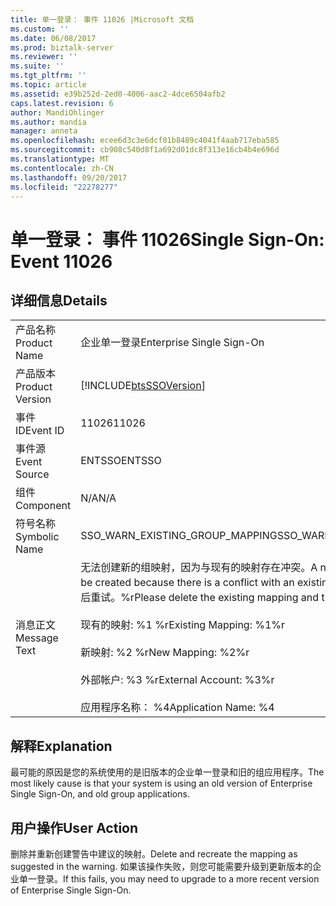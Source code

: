 ```yaml
---
title: 单一登录： 事件 11026 |Microsoft 文档
ms.custom: ''
ms.date: 06/08/2017
ms.prod: biztalk-server
ms.reviewer: ''
ms.suite: ''
ms.tgt_pltfrm: ''
ms.topic: article
ms.assetid: e39b252d-2ed0-4006-aac2-4dce6504afb2
caps.latest.revision: 6
author: MandiOhlinger
ms.author: mandia
manager: anneta
ms.openlocfilehash: ecee6d3c3e6dcf01b8489c4041f4aab717eba585
ms.sourcegitcommit: cb908c540d8f1a692d01dc8f313e16cb4b4e696d
ms.translationtype: MT
ms.contentlocale: zh-CN
ms.lasthandoff: 09/20/2017
ms.locfileid: "22278277"
---
```

# <a name="single-sign-on-event-11026"></a><span data-ttu-id="07f16-102">单一登录： 事件 11026</span><span class="sxs-lookup"><span data-stu-id="07f16-102">Single Sign-On: Event 11026</span></span>
## <a name="details"></a><span data-ttu-id="07f16-103">详细信息</span><span class="sxs-lookup"><span data-stu-id="07f16-103">Details</span></span>  
  
|||  
|-|-|  
|<span data-ttu-id="07f16-104">产品名称</span><span class="sxs-lookup"><span data-stu-id="07f16-104">Product Name</span></span>|<span data-ttu-id="07f16-105">企业单一登录</span><span class="sxs-lookup"><span data-stu-id="07f16-105">Enterprise Single Sign-On</span></span>|  
|<span data-ttu-id="07f16-106">产品版本</span><span class="sxs-lookup"><span data-stu-id="07f16-106">Product Version</span></span>|[!INCLUDE[btsSSOVersion](../includes/btsssoversion-md.md)]|  
|<span data-ttu-id="07f16-107">事件 ID</span><span class="sxs-lookup"><span data-stu-id="07f16-107">Event ID</span></span>|<span data-ttu-id="07f16-108">11026</span><span class="sxs-lookup"><span data-stu-id="07f16-108">11026</span></span>|  
|<span data-ttu-id="07f16-109">事件源</span><span class="sxs-lookup"><span data-stu-id="07f16-109">Event Source</span></span>|<span data-ttu-id="07f16-110">ENTSSO</span><span class="sxs-lookup"><span data-stu-id="07f16-110">ENTSSO</span></span>|  
|<span data-ttu-id="07f16-111">组件</span><span class="sxs-lookup"><span data-stu-id="07f16-111">Component</span></span>|<span data-ttu-id="07f16-112">N/A</span><span class="sxs-lookup"><span data-stu-id="07f16-112">N/A</span></span>|  
|<span data-ttu-id="07f16-113">符号名称</span><span class="sxs-lookup"><span data-stu-id="07f16-113">Symbolic Name</span></span>|<span data-ttu-id="07f16-114">SSO_WARN_EXISTING_GROUP_MAPPING</span><span class="sxs-lookup"><span data-stu-id="07f16-114">SSO_WARN_EXISTING_GROUP_MAPPING</span></span>|  
|<span data-ttu-id="07f16-115">消息正文</span><span class="sxs-lookup"><span data-stu-id="07f16-115">Message Text</span></span>|<span data-ttu-id="07f16-116">无法创建新的组映射，因为与现有的映射存在冲突。</span><span class="sxs-lookup"><span data-stu-id="07f16-116">A new group mapping could not be created because there is a conflict with an existing mapping.</span></span> <span data-ttu-id="07f16-117">请删除现有映射，然后重试。%r</span><span class="sxs-lookup"><span data-stu-id="07f16-117">Please delete the existing mapping and try again.%r</span></span><br /><br /> <span data-ttu-id="07f16-118">现有的映射: %1 %r</span><span class="sxs-lookup"><span data-stu-id="07f16-118">Existing Mapping: %1%r</span></span><br /><br /> <span data-ttu-id="07f16-119">新映射: %2 %r</span><span class="sxs-lookup"><span data-stu-id="07f16-119">New Mapping: %2%r</span></span><br /><br /> <span data-ttu-id="07f16-120">外部帐户: %3 %r</span><span class="sxs-lookup"><span data-stu-id="07f16-120">External Account: %3%r</span></span><br /><br /> <span data-ttu-id="07f16-121">应用程序名称： %4</span><span class="sxs-lookup"><span data-stu-id="07f16-121">Application Name: %4</span></span>|  
  
## <a name="explanation"></a><span data-ttu-id="07f16-122">解释</span><span class="sxs-lookup"><span data-stu-id="07f16-122">Explanation</span></span>  
 <span data-ttu-id="07f16-123">最可能的原因是您的系统使用的是旧版本的企业单一登录和旧的组应用程序。</span><span class="sxs-lookup"><span data-stu-id="07f16-123">The most likely cause is that your system is using an old version of Enterprise Single Sign-On, and old group applications.</span></span>  
  
## <a name="user-action"></a><span data-ttu-id="07f16-124">用户操作</span><span class="sxs-lookup"><span data-stu-id="07f16-124">User Action</span></span>  
 <span data-ttu-id="07f16-125">删除并重新创建警告中建议的映射。</span><span class="sxs-lookup"><span data-stu-id="07f16-125">Delete and recreate the mapping as suggested in the warning.</span></span> <span data-ttu-id="07f16-126">如果该操作失败，则您可能需要升级到更新版本的企业单一登录。</span><span class="sxs-lookup"><span data-stu-id="07f16-126">If this fails, you may need to upgrade to a more recent version of Enterprise Single Sign-On.</span></span>